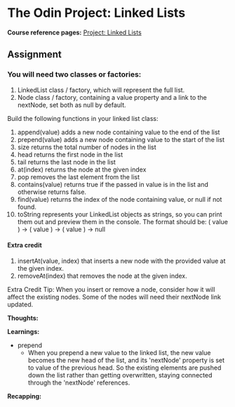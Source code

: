# The Odin Project: Linked Lists

**Course reference pages:** 
[Project: Linked Lists](https://www.theodinproject.com/lessons/javascript-linked-lists)

## Assignment
### You will need two classes or factories:
1. LinkedList class / factory, which will represent the full list.
2. Node class / factory, containing a value property and a link to the nextNode, set both as null by default.

Build the following functions in your linked list class:

1. append(value) adds a new node containing value to the end of the list
2. prepend(value) adds a new node containing value to the start of the list
3. size returns the total number of nodes in the list
4. head returns the first node in the list
5. tail returns the last node in the list
6. at(index) returns the node at the given index
7. pop removes the last element from the list
8. contains(value) returns true if the passed in value is in the list and otherwise returns false.
9. find(value) returns the index of the node containing value, or null if not found.
10. toString represents your LinkedList objects as strings, so you can print them out and preview them in the console. The format should be: ( value ) -> ( value ) -> ( value ) -> null

#### Extra credit
1. insertAt(value, index) that inserts a new node with the provided value at the given index.
2. removeAt(index) that removes the node at the given index.

Extra Credit Tip: When you insert or remove a node, consider how it will affect the existing nodes. Some of the nodes will need their nextNode link updated.

**Thoughts:**

**Learnings:**
- prepend
  - When you prepend a new value to the linked list, the new value becomes the new head of the list, and its 'nextNode' property is set to value of the previous head. So the existing elements are pushed down the list rather than getting overwritten, staying connected through the 'nextNode' references.

**Recapping:**
